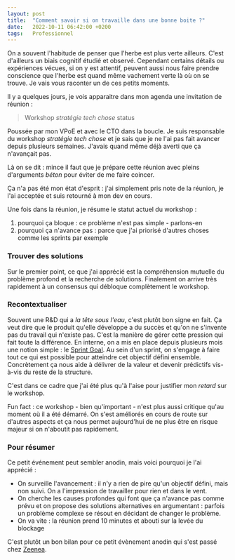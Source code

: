 ```yaml
---
layout: post
title:  "Comment savoir si on travaille dans une bonne boite ?"
date:   2022-10-11 06:42:00 +0200
tags:   Professionnel
---
```


On a souvent l'habitude de penser que l'herbe est plus verte ailleurs. C'est d'ailleurs un biais cognitif étudié et
observé. Cependant certains détails ou expériences vécues, si on y est attentif, peuvent aussi nous faire prendre
conscience que l'herbe est quand même vachement verte là où on se trouve. Je vais vous raconter un de ces petits
moments.

Il y a quelques jours, je vois apparaitre dans mon agenda une invitation de réunion :

> Workshop _stratégie tech chose_ status

Poussée par mon VPoE et avec le CTO dans la boucle. Je suis responsable du workshop _stratégie tech chose_ et je sais
que je ne l'ai pas fait avancer depuis plusieurs semaines. J'avais quand même déjà averti que ça n'avançait pas.

Là on se dit : mince il faut que je prépare cette réunion avec pleins d'arguments _béton_ pour éviter de me faire
coincer.

Ça n'a pas été mon état d'esprit : j'ai simplement pris note de la réunion, je l'ai acceptée et suis retourné à mon dev
en cours.

Une fois dans la réunion, je résume le statut actuel du workshop :

 1. pourquoi ça bloque : ce problème n'est pas simple - parlons-en
 2. pourquoi ça n'avance pas : parce que j'ai priorisé d'autres choses comme les sprints par exemple

### Trouver des solutions

Sur le premier point, ce que j'ai apprécié est la compréhension mutuelle du problème profond et la recherche de
solutions. Finalement on arrive très rapidement à un consensus qui débloque complètement le workshop.

### Recontextualiser

Souvent une R&D qui a _la tête sous l'eau_, c'est plutôt bon signe en fait. Ça veut dire que le produit qu'elle
développe a du succès et qu'on ne s'invente pas du travail qui n'existe pas. C'est la manière de gérer cette pression
qui fait toute la différence. En interne, on a mis en place depuis plusieurs mois une notion simple : le
[Sprint Goal][scrum-guide-sprint-goal]. Au sein d'un sprint, on s'engage à faire tout ce qui est possible pour atteindre
cet objectif défini ensemble. Concrètement ça nous aide à délivrer de la valeur et devenir prédictifs vis-à-vis du reste
de la structure.

C'est dans ce cadre que j'ai été plus qu'à l'aise pour justifier mon _retard_ sur le workshop.

Fun fact : ce workshop - bien qu'important - n'est plus aussi critique qu'au moment où il a été démarré. On s'est
améliorés en cours de route sur d'autres aspects et ça nous permet aujourd'hui de ne plus être en risque majeur si on
n'aboutit pas rapidement.

### Pour résumer

Ce petit événement peut sembler anodin, mais voici pourquoi je l'ai apprécié :

 - On surveille l'avancement : il n'y a rien de pire qu'un objectif défini, mais non suivi. On a l'impression de
   travailler pour rien et dans le vent.
 - On cherche les causes profondes qui font que ça n'avance pas comme prévu et on propose des solutions alternatives en
   argumentant : parfois un problème complexe se résout en décidant de changer le problème.
 - On va vite : la réunion prend 10 minutes et abouti sur la levée du blockage

C'est plutôt un bon bilan pour ce petit évènement anodin qui s'est passé chez [Zeenea][zeenea].

[scrum-guide-sprint-goal]: https://scrumguides.org/scrum-guide.html#commitment-sprint-goal
[zeenea]: https://zeenea.com/fr/notre-histoire
